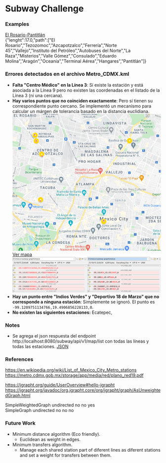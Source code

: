# Subway Challenge

### Examples
[El Rosario-Pantitlán](http://localhost:8080/subway/api/v1/route/get?start=El%20Rosario&end=Pantitlán)  
{"lenght":17.0,"path":["El Rosario","Tezozomoc","Azcapotzalco","Ferrería","Norte 45","Vallejo","Instituto del Petróleo","Autobuses del Norte","La Raza","Misterios","Valle Gómez","Consulado","Eduardo Molina","Aragón","Oceanía","Terminal Aérea","Hangares","Pantitlán"]}  

### Errores detectados en el archivo Metro_CDMX.kml
- **Falta "Centro Médico" en la Línea 3**: Sí existe la estación y está asociada a la Línea 9 pero no existen las coordenadas en el listado de la Línea 3 (ni una cercana).
- **Hay varios puntos que no coinciden exactamente**: Pero sí tienen su correspondiente punto cercano. Se implementó un mecanísmo para calcular un márgen de tolerancia basado en la distancia euclidiana.  
![alt text](ImpreciseStations-Map.png "Mapa")  
[Ver mapa](https://www.google.com/maps/d/u/0/edit?mid=1lZmHGontCqxqGFpb6p1KxlZKCUCFXCGO&usp=sharing)  
![alt text](ImpreciseStations-Report.png "Reporte")  
- **Hay un punto entre "Indios Verdes" y "Deportivo 18 de Marzo" que no corresponde a ninguna estación**: Simplemente se ignoró. El punto es `-99.1209751134766,19.4906856228133,0`.
- **No existen las siguientes estaciones:** Ecatepec,

### Notes
- Se agrega el json respuesta del endpoint http://localhost:8080/subway/api/v1/map/list con todas las líneas y todas las estaciones. [JSON](metro_map.json)

### References
https://en.wikipedia.org/wiki/List_of_Mexico_City_Metro_stations
https://metro.cdmx.gob.mx/storage/app/media/red/plano_red19.pdf

https://jgrapht.org/guide/UserOverview#hello-jgrapht
https://jgrapht.org/javadoc/org.jgrapht.core/org/jgrapht/graph/AsUnweightedGraph.html

SimpleWeightedGraph	undirected	no	no	yes  
SimpleGraph	undirected	no	no	no

### Future Work
- Minimum distance algorithm (Eco friendly).
	- Euclidean as weight in edges.
- Minimum transfers algorithm.
	- Manage each shared station part of diferent lines as diferent stations and set a weight for transfers between them.